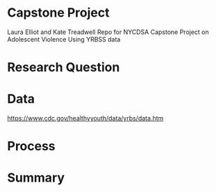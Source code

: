 # Capstone Project
Laura Elliot and Kate Treadwell
Repo for NYCDSA Capstone Project on Adolescent Violence
Using YRBSS data


# Research Question 

# Data 
https://www.cdc.gov/healthyyouth/data/yrbs/data.htm

# Process

# Summary 
